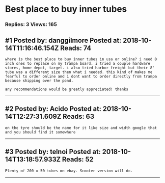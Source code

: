 # Best place to buy inner tubes

### Replies: 3 Views: 165

## \#1 Posted by: danggilmore Posted at: 2018-10-14T11:16:46.154Z Reads: 74

```
where is the best place to buy inner tubes in usa or online? i need 8 inch ones to replace on my trampa board. i tried a couple hardware stores, home depot, target. i also tried harbor freight but their 8" tube was a different size then what i needed. this kind of makes me fearful to order online and i dont want to order directly from trampa because shipping over the pond.

any recommendations would be greatly appreciated! thanks
```

---
## \#2 Posted by: Acido Posted at: 2018-10-14T12:27:31.609Z Reads: 63

```
on the tyre should be the name for it like size and width google that and you should find it somewhere
```

---
## \#3 Posted by: telnoi Posted at: 2018-10-14T13:18:57.933Z Reads: 52

```
Plenty of 200 x 50 tubes on ebay. Scooter version will do.
```

---
